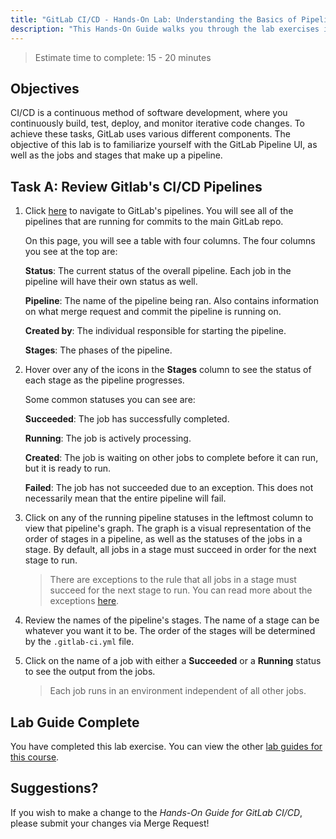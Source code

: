 ```yaml
---
title: "GitLab CI/CD - Hands-On Lab: Understanding the Basics of Pipelines"
description: "This Hands-On Guide walks you through the lab exercises in the GitLab CI/CD course."
---
```


> Estimate time to complete: 15 - 20 minutes

## Objectives

CI/CD is a continuous method of software development, where you continuously build, test, deploy, and monitor iterative code changes. To achieve these tasks, GitLab uses various different components. The objective of this lab is to familiarize yourself with the GitLab Pipeline UI, as well as the jobs and stages that make up a pipeline.

## Task A: Review Gitlab's CI/CD Pipelines

1. Click [here](https://gitlab.com/gitlab-org/gitlab/-/pipelines) to navigate to GitLab's pipelines. You will see all of the pipelines that are running for commits to the main GitLab repo.

    On this page, you will see a table with four columns. The four columns you see at the top are:
    
    **Status**: The current status of the overall pipeline. Each job in the pipeline will have their own status as well.

    **Pipeline**: The name of the pipeline being ran. Also contains information on what merge request and commit the pipeline is running on.

    **Created by**: The individual responsible for starting the pipeline.

    **Stages**: The phases of the pipeline.

1. Hover over any of the icons in the **Stages** column to see the status of each stage as the pipeline progresses.

    Some common statuses you can see are:

    **Succeeded**: The job has successfully completed.

    **Running**: The job is actively processing.

    **Created**: The job is waiting on other jobs to complete before it can run, but it is ready to run.

    **Failed**: The job has not succeeded due to an exception. This does not necessarily mean that the entire pipeline will fail.

1. Click on any of the running pipeline statuses in the leftmost column to view that pipeline's graph. The graph is a visual representation of the order of stages in a pipeline, as well as the statuses of the jobs in a stage. By default, all jobs in a stage must succeed in order for the next stage to run. 

    > There are exceptions to the rule that all jobs in a stage must succeed for the next stage to run. You can read more about the exceptions [here](https://docs.gitlab.com/ee/ci/directed_acyclic_graph/).

1. Review the names of the pipeline's stages. The name of a stage can be whatever you want it to be. The order of the stages will be determined by the `.gitlab-ci.yml` file.

1. Click on the name of a job with either a **Succeeded** or a **Running** status to see the output from the jobs.

    >  Each job runs in an environment independent of all other jobs.

## Lab Guide Complete

You have completed this lab exercise. You can view the other [lab guides for this course](/handbook/customer-success/professional-services-engineering/education-services/gitlabcicdhandson).

## Suggestions?

If you wish to make a change to the *Hands-On Guide for GitLab CI/CD*, please submit your changes via Merge Request!
